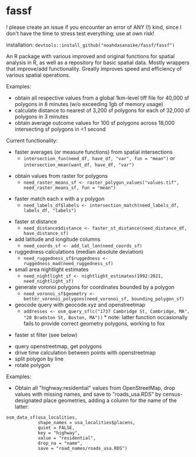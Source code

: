 # fassf

! please create an issue if you encounter an error of ANY (!) kind, since I don't have the time to stress test everything; use at own risk!

installation: ``devtools::install_github("noahdasanaike/fassf/fassf")``

An R package with various improved and original functions for spatial analysis in R, as well as a repository for basic spatial data. Mostly wrappers that improve/add functionality. Greatly improves speed and efficiency of various spatial operations.

Examples:
- obtain all respective values from a global 1km-level tiff file for 40,000 sf polygons in 8 minutes (w/o exceeding 1gb of memory usage)
- calculate distance to nearest of 3,200 sf polygons for each of 32,000 sf polygons in 3 minutes
- obtain average outcome values for 100 sf polygons across 18,000 intersecting sf polygons in <1 second

Current functionality:
* faster averages (or measure functions) from spatial intersections
    * ``intersection_fun(need_df, have_df, "var", fun = "mean")`` or ``intersection_mean(want_df, have_df, "var")``
- obtain values from raster for polygons
    * ``need_raster_means_sf <- raster_polygon_values("values.tif", need_raster_means_sf, fun = "mean")``
* faster match each x with a y polygon
    * ``need_labels_df$labels <- intersection_match(need_labels_df, labels_df, "labels")``
- faster st distance
    * ``need_distance$distance <- faster_st_distance(need_distance_df, have_distance_sf)``
- add latitude and longitude columns
    * ``need_coords_sf <- add_lat_lon(need_coords_sf)``
- ruggedness calculations (median absolute deviation)
    * ``need_ruggedness_sf$ruggedness <- ruggedness_mad(need_ruggedness_sf)``
- small area nightlight estimates
    * ``need_nightlight_sf <- nightlight_estimates(1992:2021, need_nightlight_sf)``
- generate voronoi polygons for coordinates bounded by a polygon
    * ``need_voronoi_sf$geometry <- better_voronoi_polygons(need_voronoi_sf, bounding_polygon_sf)``
- geocode query with geocode.xyz and openstreetmap
    * ``addresses <- osm_query_sf(c("1737 Cambridge St, Cambridge, MA", "20 Bradston St, Boston, MA"))``
            * note: latter function occasionally fails to provide correct geometry polygons, working to fox
* faster st filter (see below)
- query openstreetmap, get polygons
- drive time calculation between points with openstreetmap
- split polygon by line
- rotate polygon

Examples:

- Obtain all "highway:residential" values from OpenStreetMap, drop values with missing names, and save to "roads_usa.RDS" by census-designated place geometries, adding a column for the name of the latter: 

```
osm_data_sf(usa_localities,
            shape_names = usa_localities$placens,
            quiet = FALSE,
            key = "highway",
            value = "residential",
            drop_na = "name",
            save = "road_names/roads_usa.RDS")
```
